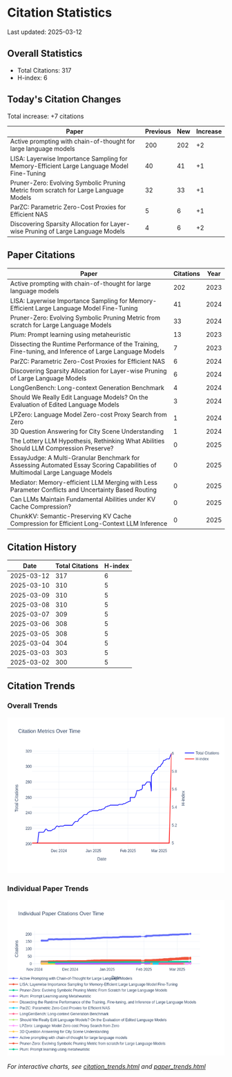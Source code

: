 # Citation Statistics

Last updated: 2025-03-12

## Overall Statistics
- Total Citations: 317
- H-index: 6

## Today's Citation Changes 

Total increase: +7 citations

| Paper | Previous | New | Increase |
| ----- | --------- | --- | -------- |
| Active prompting with chain-of-thought for large language models | 200 | 202 | +2 |
| LISA: Layerwise Importance Sampling for Memory-Efficient Large Language Model Fine-Tuning | 40 | 41 | +1 |
| Pruner-Zero: Evolving Symbolic Pruning Metric from scratch for Large Language Models | 32 | 33 | +1 |
| ParZC: Parametric Zero-Cost Proxies for Efficient NAS | 5 | 6 | +1 |
| Discovering Sparsity Allocation for Layer-wise Pruning of Large Language Models | 4 | 6 | +2 |

## Paper Citations

| Paper | Citations | Year |
| ----- | --------- | ---- |
| Active prompting with chain-of-thought for large language models | 202 | 2023 |
| LISA: Layerwise Importance Sampling for Memory-Efficient Large Language Model Fine-Tuning | 41 | 2024 |
| Pruner-Zero: Evolving Symbolic Pruning Metric from scratch for Large Language Models | 33 | 2024 |
| Plum: Prompt learning using metaheuristic | 13 | 2023 |
| Dissecting the Runtime Performance of the Training, Fine-tuning, and Inference of Large Language Models | 7 | 2023 |
| ParZC: Parametric Zero-Cost Proxies for Efficient NAS | 6 | 2024 |
| Discovering Sparsity Allocation for Layer-wise Pruning of Large Language Models | 6 | 2024 |
| LongGenBench: Long-context Generation Benchmark | 4 | 2024 |
| Should We Really Edit Language Models? On the Evaluation of Edited Language Models | 3 | 2024 |
| LPZero: Language Model Zero-cost Proxy Search from Zero | 1 | 2024 |
| 3D Question Answering for City Scene Understanding | 1 | 2024 |
| The Lottery LLM Hypothesis, Rethinking What Abilities Should LLM Compression Preserve? | 0 | 2025 |
| EssayJudge: A Multi-Granular Benchmark for Assessing Automated Essay Scoring Capabilities of Multimodal Large Language Models | 0 | 2025 |
| Mediator: Memory-efficient LLM Merging with Less Parameter Conflicts and Uncertainty Based Routing | 0 | 2025 |
| Can LLMs Maintain Fundamental Abilities under KV Cache Compression? | 0 | 2025 |
| ChunkKV: Semantic-Preserving KV Cache Compression for Efficient Long-Context LLM Inference | 0 | 2025 |

## Citation History

| Date | Total Citations | H-index |
| ---- | --------------- | ------- |
| 2025-03-12 | 317 | 6 |
| 2025-03-10 | 310 | 5 |
| 2025-03-09 | 310 | 5 |
| 2025-03-08 | 310 | 5 |
| 2025-03-07 | 309 | 5 |
| 2025-03-06 | 308 | 5 |
| 2025-03-05 | 308 | 5 |
| 2025-03-04 | 304 | 5 |
| 2025-03-03 | 303 | 5 |
| 2025-03-02 | 300 | 5 |

## Citation Trends

### Overall Trends
![Citation Trends](citation_trends.png)

### Individual Paper Trends
![Paper Trends](paper_trends.png)

*For interactive charts, see [citation_trends.html](citation_trends.html) and [paper_trends.html](paper_trends.html)*